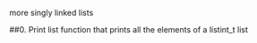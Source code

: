 more singly linked lists

##0. Print list
function that prints all the elements of a listint_t list
